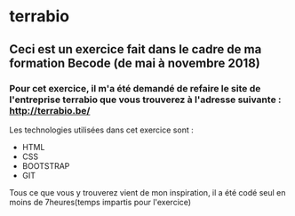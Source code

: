 # terrabio

## Ceci est un exercice fait dans le cadre de ma formation Becode (de mai à novembre 2018)

### Pour cet exercice, il m'a été demandé de refaire le site de l'entreprise terrabio que vous trouverez à l'adresse suivante : http://terrabio.be/ 

Les technologies utilisées dans cet exercice sont :
- HTML
- CSS
- BOOTSTRAP
- GIT 

Tous ce que vous y trouverez vient de mon inspiration, il a été codé seul en moins de 7heures(temps impartis pour l'exercice)

